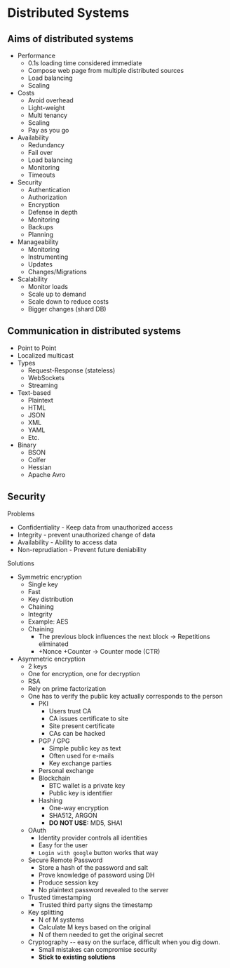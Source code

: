 Distributed Systems
================

## Aims of distributed systems
* Performance
	* 0.1s loading time considered immediate
	* Compose web page from multiple distributed sources
	* Load balancing
	* Scaling
* Costs
	* Avoid overhead
	* Light-weight
	* Multi tenancy
	* Scaling
	* Pay as you go
* Availability
	* Redundancy
	* Fail over
	* Load balancing
	* Monitoring
	* Timeouts
* Security
	* Authentication
	* Authorization
	* Encryption
	* Defense in depth
	* Monitoring
	* Backups
	* Planning
* Manageability
	* Monitoring
	* Instrumenting
	* Updates
	* Changes/Migrations
* Scalability
	* Monitor loads
	* Scale up to demand
	* Scale down to reduce costs
	* Bigger changes (shard DB)

## Communication in distributed systems
* Point to Point
* Localized multicast
* Types
	* Request-Response (stateless)
	* WebSockets
	* Streaming
* Text-based
	* Plaintext
	* HTML
	* JSON
	* XML
	* YAML
	* Etc.
* Binary
	* BSON
	* Colfer
	* Hessian
	* Apache Avro

## Security

Problems

* Confidentiality - Keep data from unauthorized access
* Integrity - prevent unauthorized change of data
* Availability - Ability to access data
* Non-reprudiation - Prevent future deniability

Solutions

* Symmetric encryption
	* Single key
	* Fast
	* Key distribution
	* Chaining
	* Integrity
	* Example: AES
	* Chaining
		* The previous block influences the next block -> Repetitions eliminated
		* +Nonce +Counter -> Counter mode (CTR)
* Asymmetric encryption
	* 2 keys
	* One for encryption, one for decryption
	* RSA
	* Rely on prime factorization
	* One has to verify the public key actually corresponds to the person
		* PKI
			* Users trust CA
			* CA issues certificate to site
			* Site present certificate
			* CAs can be hacked
		* PGP / GPG
			* Simple public key as text
			* Often used for e-mails
			* Key exchange parties
		* Personal exchange
		* Blockchain
			* BTC wallet is a private key
			* Public key is identifier
		* Hashing
			* One-way encryption
			* SHA512, ARGON
			* **DO NOT USE:** MD5, SHA1
	* OAuth
		* Identity provider controls all identities
		* Easy for the user
		* `Login with google` button works that way
	* Secure Remote Password
		* Store a hash of the password and salt
		* Prove knowledge of password using DH
		* Produce session key
		* No plaintext password revealed to the server
	* Trusted timestamping
		* Trusted third party signs the timestamp
	* Key splitting
		* N of M systems
		* Calculate M keys based on the original
		* N of them needed to get the original secret
	* Cryptography -- easy on the surface, difficult when you dig down.
		* Small mistakes can compromise security
		* **Stick to existing solutions**
